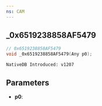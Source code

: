 ```yaml
---
ns: CAM
---
```

## _0x6519238858AF5479

```c
// 0x6519238858AF5479
void _0x6519238858AF5479(Any p0);
```

```
NativeDB Introduced: v1207
```

## Parameters
* **p0**:
